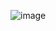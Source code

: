  ![image](https://user-images.githubusercontent.com/84886044/167572418-250c0ed2-4801-4f86-ba20-69d62cbaebc2.png)
